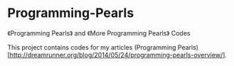 Programming-Pearls
==================

《Programming Pearls》 and 《More Programming Pearls》 Codes

This project contains codes for my articles (Programming Pearls)[http://dreamrunner.org/blog/2014/05/24/programming-pearls-overview/].

